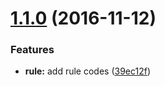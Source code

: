 <a name="1.1.0"></a>
# [1.1.0](https://github.com/abouthiroppy/eslint-config/compare/39ec12f...v1.1.0) (2016-11-12)


### Features

* **rule:** add rule codes ([39ec12f](https://github.com/abouthiroppy/eslint-config/commit/39ec12f))



